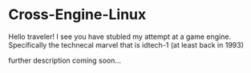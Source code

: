 # Cross-Engine-Linux

Hello traveler!
I see you have stubled my attempt at a game engine. Specifically the technecal marvel that is idtech-1 (at least back in 1993)

further description coming soon... 
